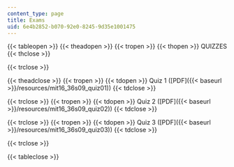 ```yaml
---
content_type: page
title: Exams
uid: 6e4b2852-b070-92e0-8245-9d35e1001475
---
```


{{< tableopen >}}
{{< theadopen >}}
{{< tropen >}}
{{< thopen >}}
QUIZZES
{{< thclose >}}

{{< trclose >}}

{{< theadclose >}}
{{< tropen >}}
{{< tdopen >}}
Quiz 1 ([PDF]({{< baseurl >}}/resources/mit16_36s09_quiz01))
{{< tdclose >}}

{{< trclose >}}
{{< tropen >}}
{{< tdopen >}}
Quiz 2 ([PDF]({{< baseurl >}}/resources/mit16_36s09_quiz02))
{{< tdclose >}}

{{< trclose >}}
{{< tropen >}}
{{< tdopen >}}
Quiz 3 ([PDF]({{< baseurl >}}/resources/mit16_36s09_quiz03))
{{< tdclose >}}

{{< trclose >}}

{{< tableclose >}}